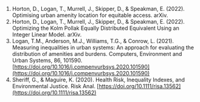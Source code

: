 1. Horton, D., Logan, T., Murrell, J., Skipper, D., & Speakman, E. (2022). Optimising urban amenity location for equitable access. arXiv.
2. Horton, D., Logan, T., Murrell, J., Skipper, D., & Speakman, E. (2022). Optimizing the Kolm Pollak Equally Distributed Equivalent Using an Integer Linear Model. arXiv.
3. Logan, T.M., Anderson, M.J., Williams, T.G., & Conrow, L. (2021). Measuring inequalities in urban systems: An approach for evaluating the distribution of amenities and burdens. Computers, Environment and Urban Systems, 86, 101590. [https://doi.org/10.1016/j.compenvurbsys.2020.101590](https://doi.org/10.1016/j.compenvurbsys.2020.101590)
4. Sheriff, G., & Maguire, K. (2020). Health Risk, Inequality Indexes, and Environmental Justice. Risk Anal. [https://doi.org/10.1111/risa.13562](https://doi.org/10.1111/risa.13562)

